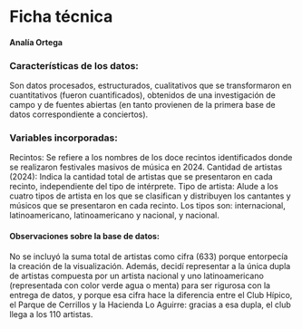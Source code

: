 # Ficha técnica
#### Analía Ortega

### Características de los datos:
Son datos procesados, estructurados, cualitativos que se transformaron en cuantitativos (fueron cuantificados), obtenidos de una investigación de campo y de fuentes abiertas (en tanto provienen de la primera base de datos correspondiente a conciertos).

### Variables incorporadas:
Recintos: Se refiere a los nombres de los doce recintos identificados donde se realizaron festivales masivos de música en 2024.
Cantidad de artistas (2024): Indica la cantidad total de artistas que se presentaron en cada recinto, independiente del tipo de intérprete.
Tipo de artista: Alude a los cuatro tipos de artista en los que se clasifican y distribuyen los cantantes y músicos que se presentaron en cada recinto. Los tipos son: internacional, latinoamericano, latinoamericano y nacional, y nacional.

#### Observaciones sobre la base de datos:
No se incluyó la suma total de artistas como cifra (633) porque entorpecía la creación de la visualización. Además, decidí representar a la única dupla de artistas compuesta por un artista nacional y uno latinoamericano (representada con color verde agua o menta) para ser rigurosa con la entrega de datos, y porque esa cifra hace la diferencia entre el Club Hípico, el Parque de Cerrillos y la Hacienda Lo Aguirre: gracias a esa dupla, el club llega a los 110 artistas.